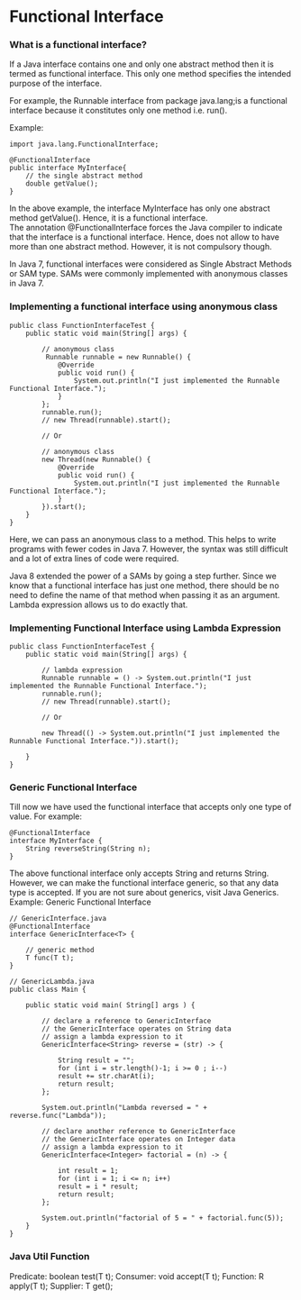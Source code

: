 # Functional Interface

### What is a functional interface?

If a Java interface contains one and only one abstract method then it is termed as functional interface.
This only one method specifies the intended purpose of the interface.

For example, the Runnable interface from package java.lang;is a functional interface because it constitutes only one
method i.e. run().

Example:
```
import java.lang.FunctionalInterface;

@FunctionalInterface
public interface MyInterface{
    // the single abstract method
    double getValue();
}
```
In the above example, the interface MyInterface has only one abstract method getValue(). Hence, it is a functional interface.  
The annotation @FunctionalInterface forces the Java compiler to indicate that the interface is a functional interface. Hence, does not allow to have more than one abstract method. However, it is not compulsory though.

In Java 7, functional interfaces were considered as Single Abstract Methods or SAM type. SAMs were commonly implemented with anonymous classes in Java 7.

### Implementing a functional interface using anonymous class

```
public class FunctionInterfaceTest {
    public static void main(String[] args) {

        // anonymous class
         Runnable runnable = new Runnable() {
            @Override
            public void run() {
                System.out.println("I just implemented the Runnable Functional Interface.");
            }
        };
        runnable.run();
        // new Thread(runnable).start();
        
        // Or 
        
        // anonymous class
        new Thread(new Runnable() {
            @Override
            public void run() {
                System.out.println("I just implemented the Runnable Functional Interface.");
            }
        }).start();
    }
}
```
Here, we can pass an anonymous class to a method. This helps to write programs with fewer codes in Java 7. However, the syntax was still difficult and a lot of extra lines of code were required.

Java 8 extended the power of a SAMs by going a step further. Since we know that a functional interface has just one method, there should be no need to define the name of that method when passing it as an argument. Lambda expression allows us to do exactly that.

### Implementing Functional Interface using Lambda Expression

```
public class FunctionInterfaceTest {
    public static void main(String[] args) {

        // lambda expression
        Runnable runnable = () -> System.out.println("I just implemented the Runnable Functional Interface.");
        runnable.run();
        // new Thread(runnable).start();
        
        // Or
        
        new Thread(() -> System.out.println("I just implemented the Runnable Functional Interface.")).start();

    }
}
```
### Generic Functional Interface

Till now we have used the functional interface that accepts only one type of value. For example:
```
@FunctionalInterface
interface MyInterface {
    String reverseString(String n);
}
```
The above functional interface only accepts String and returns String. However, we can make the functional interface generic, so that any data type is accepted. If you are not sure about generics, visit Java Generics.
Example: Generic Functional Interface

```
// GenericInterface.java
@FunctionalInterface
interface GenericInterface<T> {

    // generic method
    T func(T t);
}

// GenericLambda.java
public class Main {

    public static void main( String[] args ) {

        // declare a reference to GenericInterface
        // the GenericInterface operates on String data
        // assign a lambda expression to it
        GenericInterface<String> reverse = (str) -> {

            String result = "";
            for (int i = str.length()-1; i >= 0 ; i--)
            result += str.charAt(i);
            return result;
        };

        System.out.println("Lambda reversed = " + reverse.func("Lambda"));

        // declare another reference to GenericInterface
        // the GenericInterface operates on Integer data
        // assign a lambda expression to it
        GenericInterface<Integer> factorial = (n) -> {

            int result = 1;
            for (int i = 1; i <= n; i++)
            result = i * result;
            return result;
        };

        System.out.println("factorial of 5 = " + factorial.func(5));
    }
}
```
### Java Util Function
Predicate: boolean test(T t);
Consumer: void accept(T t);
Function: R apply(T t);
Supplier: T get();